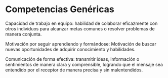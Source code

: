 # Competencias Genéricas
Capacidad de trabajo en equipo:
habilidad de colaborar eficazmente con otros individuos para alcanzar metas comunes o resolver problemas de manera conjunta.

Motivación por seguir aprendiendo y formándose:
Motivación de buscar nuevas oportunidades de adquirir conocimiento y habilidades.

Comunicación de forma efectiva:
 transmitir ideas, información o sentimientos de manera clara y comprensible, logrando que el mensaje sea entendido por el receptor de manera precisa y sin malentendidos.

